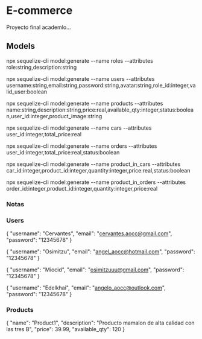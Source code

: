# E-commerce

Proyecto final academlo...

## Models

npx sequelize-cli model:generate --name roles --attributes role:string,description:string

npx sequelize-cli model:generate --name users --attributes username:string,email:string,password:string,avatar:string,role_id:integer,valid_user:boolean

npx sequelize-cli model:generate --name products --attributes name:string,description:string,price:real,available_qty:integer,status:boolean,user_id:integer,product_image:string

npx sequelize-cli model:generate --name cars --attributes user_id:integer,total_price:real

npx sequelize-cli model:generate --name orders --attributes user_id:integer,total_price:real,status:boolean

npx sequelize-cli model:generate --name product_in_cars --attributes car_id:integer,product_id:integer,quantity:integer,price:real,status:boolean

npx sequelize-cli model:generate --name product_in_orders --attributes order_id:integer,product_id:integer,quantity:integer,price:real

### Notas

<!-- Tuve que comentar las relaciones (despues de hacer las migraciones y una vez que comprobe que se hicieron las relaciones correctamente en la base de datos) para poder realizar los endpoints, de lo contrario me tomaba las llaves foraneas como una columna extra en la tabla del modelo que se estuviera realizando. -->

<!-- Productos con precio de 1 millon en adelante se ven raros en la base de datos -->

### Users

{
"username": "Cervantes",
"email": "cervantes.aocc@gmail.com",
"password": "12345678"
}

{
"username": "Osimitzu",
"email": "angel_aocc@hotmail.com",
"password": "12345678"
}

{
"username": "Miocid",
"email": "osimitzuuu@gmail.com",
"password": "12345678"
}

{
"username": "Edelkhai",
"email": "angelo_aocc@outlook.com",
"password": "12345678"
}

### Products

{
"name": "Product1",
"description": "Producto mamalon de alta calidad con las tres B",
"price": 39.99,
"available_qty": 120
}
